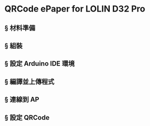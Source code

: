 # QRCode ePaper for LOLIN D32 Pro

## § 材料準備

## § 組裝

## § 設定 Arduino IDE 環境

## § 編譯並上傳程式

## § 連線到 AP

## § 設定 QRCode


